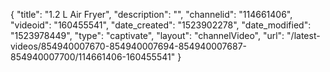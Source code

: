 {
    "title": "1.2 L Air Fryer",
    "description": "",
    "channelid": "114661406",
    "videoid": "160455541",
    "date_created": "1523902278",
    "date_modified": "1523978449",
    "type": "captivate",
    "layout": "channelVideo",
    "url": "\/latest-videos\/854940007670-854940007694-854940007687-854940007700\/114661406-160455541"
}